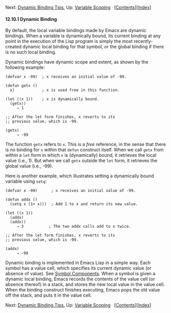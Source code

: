 <!-- This is the GNU Emacs Lisp Reference Manual
corresponding to Emacs version 27.2.

Copyright (C) 1990-1996, 1998-2021 Free Software Foundation,
Inc.

Permission is granted to copy, distribute and/or modify this document
under the terms of the GNU Free Documentation License, Version 1.3 or
any later version published by the Free Software Foundation; with the
Invariant Sections being "GNU General Public License," with the
Front-Cover Texts being "A GNU Manual," and with the Back-Cover
Texts as in (a) below.  A copy of the license is included in the
section entitled "GNU Free Documentation License."

(a) The FSF's Back-Cover Text is: "You have the freedom to copy and
modify this GNU manual.  Buying copies from the FSF supports it in
developing GNU and promoting software freedom." -->

<!-- Created by GNU Texinfo 6.7, http://www.gnu.org/software/texinfo/ -->

Next: [Dynamic Binding Tips](Dynamic-Binding-Tips.html), Up: [Variable Scoping](Variable-Scoping.html)   \[[Contents](index.html#SEC_Contents "Table of contents")]\[[Index](Index.html "Index")]

#### 12.10.1 Dynamic Binding

By default, the local variable bindings made by Emacs are dynamic bindings. When a variable is dynamically bound, its current binding at any point in the execution of the Lisp program is simply the most recently-created dynamic local binding for that symbol, or the global binding if there is no such local binding.

Dynamic bindings have dynamic scope and extent, as shown by the following example:

    (defvar x -99)  ; x receives an initial value of -99.

    (defun getx ()
      x)            ; x is used free in this function.

    (let ((x 1))    ; x is dynamically bound.
      (getx))
         ⇒ 1

    ;; After the let form finishes, x reverts to its
    ;; previous value, which is -99.

    (getx)
         ⇒ -99

The function `getx` refers to `x`. This is a *free* reference, in the sense that there is no binding for `x` within that `defun` construct itself. When we call `getx` from within a `let` form in which `x` is (dynamically) bound, it retrieves the local value (i.e., 1). But when we call `getx` outside the `let` form, it retrieves the global value (i.e., -99).

Here is another example, which illustrates setting a dynamically bound variable using `setq`:

    (defvar x -99)      ; x receives an initial value of -99.

    (defun addx ()
      (setq x (1+ x)))  ; Add 1 to x and return its new value.

    (let ((x 1))
      (addx)
      (addx))
         ⇒ 3           ; The two addx calls add to x twice.

    ;; After the let form finishes, x reverts to its
    ;; previous value, which is -99.

    (addx)
         ⇒ -98

Dynamic binding is implemented in Emacs Lisp in a simple way. Each symbol has a value cell, which specifies its current dynamic value (or absence of value). See [Symbol Components](Symbol-Components.html). When a symbol is given a dynamic local binding, Emacs records the contents of the value cell (or absence thereof) in a stack, and stores the new local value in the value cell. When the binding construct finishes executing, Emacs pops the old value off the stack, and puts it in the value cell.

Next: [Dynamic Binding Tips](Dynamic-Binding-Tips.html), Up: [Variable Scoping](Variable-Scoping.html)   \[[Contents](index.html#SEC_Contents "Table of contents")]\[[Index](Index.html "Index")]
